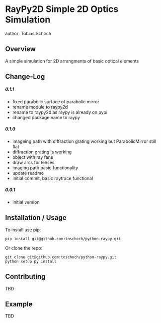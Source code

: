 RayPy2D Simple 2D Optics Simulation
===============================
author: Tobias Schoch

Overview
--------

A simple simulation for 2D arrangments of basic optical elements


Change-Log
----------
##### 0.1.1
* fixed parabolic surface of parabolic mirror
* rename module to raypy2d
* rename to raypy2d as raypy is already on pypi
* changed package name to raypy

##### 0.1.0
* imageing path with diffraction grating working but ParabolicMirror still flat
* diffraction grating is working
* object with ray fans
* draw arcs for lenses
* imaging path basic functionality
* update readme
* initial commit, basic raytrace functional

##### 0.0.1
* initial version


Installation / Usage
--------------------

To install use pip:

    pip install git@github.com:toschoch/python-raypy.git


Or clone the repo:

    git clone git@github.com:toschoch/python-raypy.git
    python setup.py install
    
Contributing
------------

TBD

Example
-------

TBD
